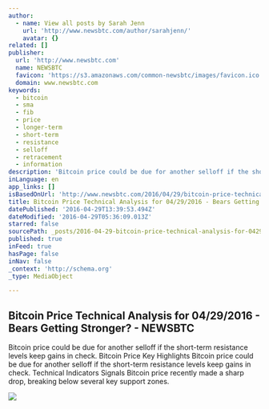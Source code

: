 ```yaml
---
author:
  - name: View all posts by Sarah Jenn
    url: 'http://www.newsbtc.com/author/sarahjenn/'
    avatar: {}
related: []
publisher:
  url: 'http://www.newsbtc.com'
  name: NEWSBTC
  favicon: 'https://s3.amazonaws.com/common-newsbtc/images/favicon.ico'
  domain: www.newsbtc.com
keywords:
  - bitcoin
  - sma
  - fib
  - price
  - longer-term
  - short-term
  - resistance
  - selloff
  - retracement
  - information
description: 'Bitcoin price could be due for another selloff if the short-term resistance levels keep gains in check. Bitcoin Price Key Highlights Bitcoin price could be due for another selloff if the short-term resistance levels keep gains in check. Technical Indicators Signals Bitcoin price recently made a sharp drop, breaking below several key support zones.'
inLanguage: en
app_links: []
isBasedOnUrl: 'http://www.newsbtc.com/2016/04/29/bitcoin-price-technical-analysis-04292016-bears-getting-stronger/'
title: Bitcoin Price Technical Analysis for 04/29/2016 - Bears Getting Stronger? - NEWSBTC
datePublished: '2016-04-29T13:39:53.494Z'
dateModified: '2016-04-29T05:36:09.013Z'
starred: false
sourcePath: _posts/2016-04-29-bitcoin-price-technical-analysis-for-04292016-bears-gett.md
published: true
inFeed: true
hasPage: false
inNav: false
_context: 'http://schema.org'
_type: MediaObject

---
```

<article style=""><h1>Bitcoin Price Technical Analysis for 04/29/2016 - Bears Getting Stronger? - NEWSBTC</h1><p>Bitcoin price could be due for another selloff if the short-term resistance levels keep gains in check. Bitcoin Price Key Highlights Bitcoin price could be due for another selloff if the short-term resistance levels keep gains in check. Technical Indicators Signals Bitcoin price recently made a sharp drop, breaking below several key support zones.</p><img src="http://s3.amazonaws.com/main-newsbtc-images/2016/04/29033457/160429_bitcoin.png" /></article>